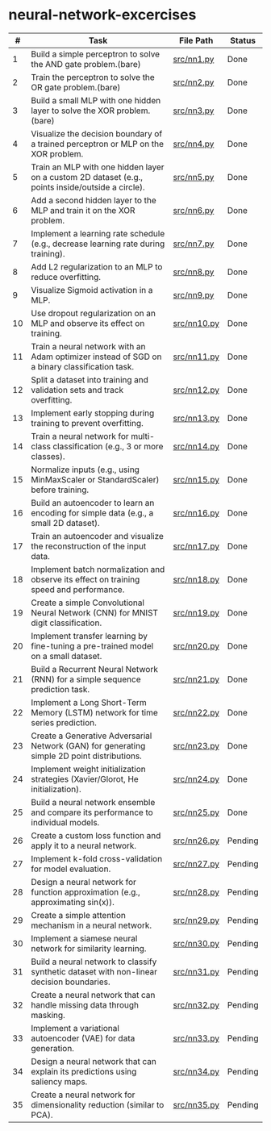 # neural-network-excercises

| #  | Task                                                                                          | File Path       | Status |
|----|-----------------------------------------------------------------------------------------------|-----------------|--------|
| 1  | Build a simple perceptron to solve the AND gate problem.(bare)                                       | [src/nn1.py](src/nn1.py)    | Done |
| 2  | Train the perceptron to solve the OR gate problem.(bare)                                            | [src/nn2.py](src/nn2.py)    | Done |
| 3  | Build a small MLP with one hidden layer to solve the XOR problem.(bare)                              | [src/nn3.py](src/nn3.py)    | Done |
| 4  | Visualize the decision boundary of a trained perceptron or MLP on the XOR problem.            | [src/nn4.py](src/nn4.py)    | Done |
| 5  | Train an MLP with one hidden layer on a custom 2D dataset (e.g., points inside/outside a circle). | [src/nn5.py](src/nn5.py)    | Done |
| 6  | Add a second hidden layer to the MLP and train it on the XOR problem.                          | [src/nn6.py](src/nn6.py)    | Done |
| 7  | Implement a learning rate schedule (e.g., decrease learning rate during training).            | [src/nn7.py](src/nn7.py)    | Done |
| 8  | Add L2 regularization to an MLP to reduce overfitting.                                         | [src/nn8.py](src/nn8.py)    | Done |
| 9  | Visualize Sigmoid activation in a MLP.                                                         | [src/nn9.py](src/nn9.py)    | Done |
| 10 | Use dropout regularization on an MLP and observe its effect on training.                       | [src/nn10.py](src/nn10.py)  | Done |
| 11 | Train a neural network with an Adam optimizer instead of SGD on a binary classification task. | [src/nn11.py](src/nn11.py)  | Done |
| 12 | Split a dataset into training and validation sets and track overfitting.                      | [src/nn12.py](src/nn12.py)  | Done |
| 13 | Implement early stopping during training to prevent overfitting.                              | [src/nn13.py](src/nn13.py)  | Done |
| 14 | Train a neural network for multi-class classification (e.g., 3 or more classes).              | [src/nn14.py](src/nn14.py)  | Done |
| 15 | Normalize inputs (e.g., using MinMaxScaler or StandardScaler) before training.               | [src/nn15.py](src/nn15.py)  | Done |
| 16 | Build an autoencoder to learn an encoding for simple data (e.g., a small 2D dataset).         | [src/nn16.py](src/nn16.py)  | Done |
| 17 | Train an autoencoder and visualize the reconstruction of the input data.                      | [src/nn17.py](src/nn17.py)  | Done |
| 18 | Implement batch normalization and observe its effect on training speed and performance. | [src/nn18.py](src/nn18.py) | Done |
| 19 | Create a simple Convolutional Neural Network (CNN) for MNIST digit classification. | [src/nn19.py](src/nn19.py) | Done |
| 20 | Implement transfer learning by fine-tuning a pre-trained model on a small dataset. | [src/nn20.py](src/nn20.py) | Done |
| 21 | Build a Recurrent Neural Network (RNN) for a simple sequence prediction task. | [src/nn21.py](src/nn21.py) | Done |
| 22 | Implement a Long Short-Term Memory (LSTM) network for time series prediction. | [src/nn22.py](src/nn22.py) | Done |
| 23 | Create a Generative Adversarial Network (GAN) for generating simple 2D point distributions. | [src/nn23.py](src/nn23.py) | Done |
| 24 | Implement weight initialization strategies (Xavier/Glorot, He initialization). | [src/nn24.py](src/nn24.py) | Done |
| 25 | Build a neural network ensemble and compare its performance to individual models. | [src/nn25.py](src/nn25.py) | Done |
| 26 | Create a custom loss function and apply it to a neural network. | [src/nn26.py](src/nn26.py) | Pending |
| 27 | Implement k-fold cross-validation for model evaluation. | [src/nn27.py](src/nn27.py) | Pending |
| 28 | Design a neural network for function approximation (e.g., approximating sin(x)). | [src/nn28.py](src/nn28.py) | Pending |
| 29 | Create a simple attention mechanism in a neural network. | [src/nn29.py](src/nn29.py) | Pending |
| 30 | Implement a siamese neural network for similarity learning. | [src/nn30.py](src/nn30.py) | Pending |
| 31 | Build a neural network to classify synthetic dataset with non-linear decision boundaries. | [src/nn31.py](src/nn31.py) | Pending |
| 32 | Create a neural network that can handle missing data through masking. | [src/nn32.py](src/nn32.py) | Pending |
| 33 | Implement a variational autoencoder (VAE) for data generation. | [src/nn33.py](src/nn33.py) | Pending |
| 34 | Design a neural network that can explain its predictions using saliency maps. | [src/nn34.py](src/nn34.py) | Pending |
| 35 | Create a neural network for dimensionality reduction (similar to PCA). | [src/nn35.py](src/nn35.py) | Pending |
